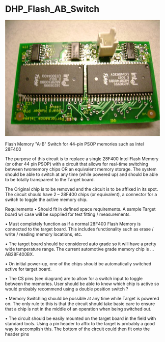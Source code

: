 # DHP_Flash_AB_Switch

![DHP Flash AB Switch](https://github.com/beyerch/DHP_Flash_AB_Switch/blob/master/28F400_Duplicator_Circuit.jpg?raw=true "DHP Flash AB Switch Front View")

Flash Memory "A-B" Switch for 44-pin PSOP memories such as Intel 28F400

The purpose of this circuit is to replace a single 28F400 Intel Flash Memory (or other 44 pin PSOP) with a circuit that allows for real-time switching between twomemory chips OR an equivalent memory storage.  The system should be able to switch at any time (while powered up) and should be able to be totally transparent to the Target board.

The Original chip is to be removed and the circuit is to be affixed in its spot.  The circuit should have 2 – 28F400 chips (or equivalent), a connector for a switch to toggle the active memory chip.  

Requirements
•	Should fit in defined space requirements.  A sample Target board w/ case will be supplied for test fitting / measurements.

•	Must completely function as if a normal 28F400 Flash Memory is connected to the target board.  This includes functionality such as erase / write / reading memory locations, etc.  

•	The target board should be considered auto grade so it will have a pretty wide temperature range.  The current automotive grade memory chip is …  AB28F400BX.

•	On initial power-up, one of the chips should be automatically switched active for target board.

•	The CS pins (see diagram) are to allow for a switch input to toggle between the memories.  User should be able to know which chip is active so would probably recommend using a double position switch ? 

•	Memory Switching should be possible at any time while Target is powered on.  The only rule to this is that the circuit should take basic care to ensure that a chip is not in the middle of an operation when being switched out.  

•	The circuit should be easily mounted on the target board in the field with standard tools.  Using a pin header to affix to the target is probably a good way to accomplish this.  The bottom of the circuit could then fit onto the header pins
